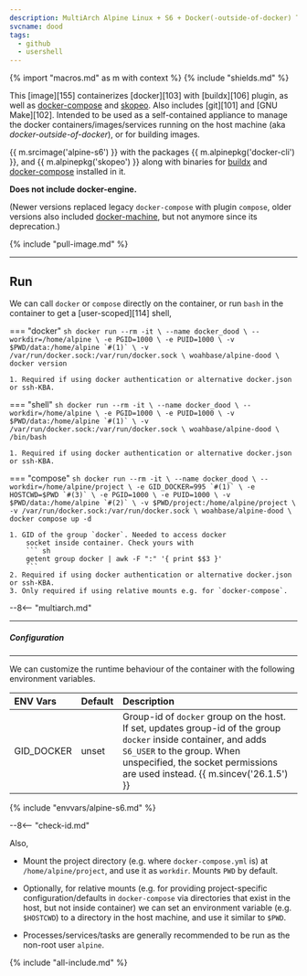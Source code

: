 ```yaml
---
description: MultiArch Alpine Linux + S6 + Docker(-outside-of-docker) Toolkit
svcname: dood
tags:
  - github
  - usershell
---
```


{% import "macros.md" as m with context %}
{% include "shields.md" %}

This [image][155] containerizes [docker][103] with [buildx][106]
plugin, as well as [docker-compose][1] and [skopeo][6].  Also
includes [git][101] and [GNU Make][102]. Intended to be used as
a self-contained appliance to manage the docker
containers/images/services running on the host machine (aka
*docker-outside-of-docker*), or for building images.

{{ m.srcimage('alpine-s6') }} with the packages {{
m.alpinepkg('docker-cli') }}, and {{ m.alpinepkg('skopeo') }}
along with binaries for [buildx][5] and [docker-compose][3]
installed in it.

**Does not include docker-engine.**

(Newer versions replaced legacy `docker-compose` with plugin
`compose`, older versions also included [docker-machine][4], but
not anymore since its deprecation.)

{% include "pull-image.md" %}

---
Run
---

We can call `docker` or `compose` directly on
the container, or run `bash` in the container to get
a [user-scoped][114] shell,

=== "docker"
    ``` sh
    docker run --rm -it \
      --name docker_dood \
      --workdir=/home/alpine \
      -e PGID=1000 \
      -e PUID=1000 \
      -v $PWD/data:/home/alpine `#(1)` \
      -v /var/run/docker.sock:/var/run/docker.sock \
    woahbase/alpine-dood \
      docker version
    ```

    1. Required if using docker authentication or alternative docker.json or ssh-KBA.

=== "shell"
    ``` sh
    docker run --rm -it \
      --name docker_dood \
      --workdir=/home/alpine \
      -e PGID=1000 \
      -e PUID=1000 \
      -v $PWD/data:/home/alpine `#(1)` \
      -v /var/run/docker.sock:/var/run/docker.sock \
    woahbase/alpine-dood \
      /bin/bash
    ```

    1. Required if using docker authentication or alternative docker.json or ssh-KBA.

=== "compose"
    ``` sh
    docker run --rm -it \
      --name docker_dood \
      --workdir=/home/alpine/project \
      -e GID_DOCKER=995 `#(1)` \
      -e HOSTCWD=$PWD `#(3)` \
      -e PGID=1000 \
      -e PUID=1000 \
      -v $PWD/data:/home/alpine `#(2)` \
      -v $PWD/project:/home/alpine/project \
      -v /var/run/docker.sock:/var/run/docker.sock \
    woahbase/alpine-dood \
      docker compose up -d
    ```

    1. GID of the group `docker`. Needed to access docker
        socket inside container. Check yours with
        ``` sh
        getent group docker | awk -F ":" '{ print $$3 }'
        ```
    2. Required if using docker authentication or alternative docker.json or ssh-KBA.
    3. Only required if using relative mounts e.g. for `docker-compose`.

--8<-- "multiarch.md"

---
##### Configuration
---

We can customize the runtime behaviour of the container with the
following environment variables.

| ENV Vars                 | Default      | Description
| :---                     | :---         | :---
| GID_DOCKER               | unset        | Group-id of `docker` group on the host. If set, updates group-id of the group `docker` inside container, and adds `S6_USER` to the group. When unspecified, the socket permissions are used instead. {{ m.sincev('26.1.5') }}
{% include "envvars/alpine-s6.md" %}

--8<-- "check-id.md"

Also,

* Mount the project directory (e.g. where `docker-compose.yml` is) at
  `/home/alpine/project`, and use it as `workdir`. Mounts `PWD` by default.

* Optionally, for relative mounts (e.g. for providing project-specific
  configuration/defaults in `docker-compose` via directories that
  exist in the host, but not inside container) we can set an
  environment variable (e.g. `$HOSTCWD`) to a directory in the
  host machine, and use it similar to `$PWD`.

* Processes/services/tasks are generally recommended to be run as
  the non-root user `alpine`.

[1]: https://docs.docker.com/compose/
[2]: https://github.com/docker/machine/
[3]: https://github.com/docker/compose/releases/
[4]: https://github.com/docker/machine/releases/
[5]: https://github.com/docker/buildx/releases/
[6]: https://github.com/containers/skopeo

{% include "all-include.md" %}
